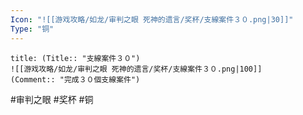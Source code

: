 ```yaml
---
Icon: "![[游戏攻略/如龙/审判之眼 死神的遗言/奖杯/支線案件３０.png|30]]"
Type: "铜"
---
```

```ad-common-bronze-trophy
title: (Title:: "支線案件３０")
![[游戏攻略/如龙/审判之眼 死神的遗言/奖杯/支線案件３０.png|100]]
(Comment:: "完成３０個支線案件")
```

#审判之眼 #奖杯 #铜
